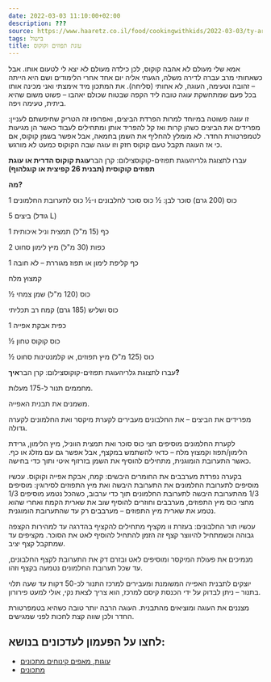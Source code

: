 ```yaml
---
date: 2022-03-03 11:10:00+02:00
description: ???
source: https://www.haaretz.co.il/food/cookingwithkids/2022-03-03/ty-article/0000017f-f8ac-d044-adff-fbfd1da20000
tags: בישול
title: עוגת תפוזים וקוקוס
---
```


אמא שלי מעולם לא אהבה קוקוס, לכן כילדה מעולם לא יצא לי לטעום אותו. אבל כשאחותי מרב עברה לדירה משלה, הגעתי אליה יום אחד אחרי הלימודים ושם היא הייתה – זהובה וטעימה, העוגה, לא אחותי (סליחה). את המתכון מיד אימצתי ואני מכינה אותו בכל פעם שמתחשקת עוגה טובה ליד הקפה שבטוח שכולם יאהבו – פשוט משום שהיא ביתית, טעימה ויפה.

זו עוגה פשוטה במיוחד למרות הפרדת הביצים, ואפרופו זה הטריק שחיפשתם לעניין: מפרידים את הביצים כשהן קרות ואז קל להפריד אותן ומתחילים לעבוד כאשר הן מגיעות לטמפרטורת החדר. לא מומלץ להחליף את השמן בחמאה, אבל אפשר בשמן קוקוס, אם כי אז העוגה תקבל טעם קוקוס חזק וזו עוגה שבה הקוקוס כמעט לא מורגש. 

 עברו לתצוגת גלריהעוגת תפוזים-קוקוסצילום: קרן הבר**עוגת קוקוס הדרית או עוגת תפוזים קוקוסית (תבנית 26 קפיצית או קוגלהוף)**

**מה?**

1 כוס (200 גרם) סוכר לבן: ½ כוס סוכר לחלבונים ו-½ כוס לתערובת החלמונים

5 ביצים (גודל L)

1 כף (15 מ"ל) תמצית וניל איכותית

2 כפות (30 מ"ל) מיץ לימון סחוט

1 כף קליפת לימון או תפוז מגוררת – לא חובה

קמצוץ מלח

½ כוס (120 מ"ל) שמן צמחי

כוס ושליש (185 גרם) קמח רב תכליתי

1 כפית אבקת אפייה

½ כוס קוקוס טחון

½ כוס (125 מ"ל) מיץ תפוזים, או קלמנטינות סחוט

 עברו לתצוגת גלריהעוגת תפוזים-קוקוסצילום: קרן הבר**איך?**

מחממים תנור ל-175 מעלות.

משמנים את תבנית האפייה.

מפרידים את הביצים – את החלבונים מעבירים לקערת מיקסר ואת החלמונים לקערה גדולה.

לקערת החלמונים מוסיפים חצי כוס סוכר ואת תמצית הווניל, מיץ הלימון, גרידת הלימון/תפוז וקמצוץ מלח – כדאי להשתמש במקצף, אבל אפשר גם עם מזלג או כף. כאשר התערובת הומוגנית, מתחילים להוסיף את השמן בזרזוף איטי ותוך כדי בחישה.

בקערה נפרדת מערבבים את החומרים היבשים: קמח, אבקת אפייה וקוקוס. עכשיו מוסיפים לתערובת החלמונים את התערובת היבשה ואת מיץ התפוזים לסירוגין: מוסיפים 1/3 מהתערובת היבשה לתערובת החלמונים תוך כדי ערבוב, כשהכל נטמע מוסיפים 1/3 מחצי כוס מיץ התפוזים, מערבבים וחוזרים להוסיף שוב את שארית הקמח ואחרי שהוא נטמע את שארית מיץ התפוזים – מערבבים רק עד שהתערובת הומוגנית.

עכשיו תור החלבונים: בעזרת וו מקציף מתחילים להקציף בהדרגה עד למהירות הקצפה גבוהה וכשמתחיל להיווצר קצף זה הזמן להתחיל להוסיף לאט את הסוכר. מקציפים עד שמתקבל קצף יציב.

מנמיכים את פעולת המיקסר ומוסיפים לאט ובזרם דק את התערובת לקצף החלבונים, עד שכל תערובת החלמונים נטמעה בקצף וזהו.

יוצקים לתבנית האפייה המשומנת ומעבירים למרכז התנור לכ-50 דקות עד שעה תלוי בתנור – ניתן לבדוק על ידי הכנסת קיסם למרכז, הוא צריך לצאת נקי, אולי למעט פירורון.

מצננים את העוגה ומוציאים מהתבנית. העוגה הרבה יותר טובה כשהיא בטמפרטורת החדר ולכן שווה קצת לחכות לפני שמגישים.

לחצו על הפעמון לעדכונים בנושא:
------------------------------

* [עוגות, מאפים קינוחים מתכונים](/ty-tag/cakes-0000017f-da2a-d938-a17f-fe2a21fc0000)
* [מתכונים](/ty-tag/recipes-0000017f-da28-dea8-a77f-de6a4ba50000)